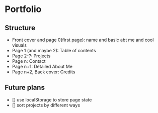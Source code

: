 # Portfolio

## Structure

- Front cover and page 0(first page): name and basic abt me and cool visuals
- Page 1 (and maybe 2): Table of contents
- Page 2-?: Projects
- Page n: Contact
- Page n+1: Detailed About Me
- Page n+2, Back cover: Credits

## Future plans

- [] use localStorage to store page state
- [] sort projects by different ways
